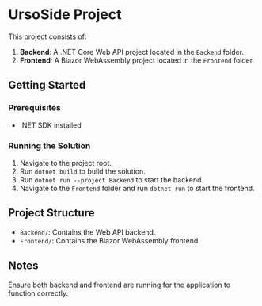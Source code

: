 # UrsoSide Project

This project consists of:

1. **Backend**: A .NET Core Web API project located in the `Backend` folder.
2. **Frontend**: A Blazor WebAssembly project located in the `Frontend` folder.

## Getting Started

### Prerequisites
- .NET SDK installed

### Running the Solution
1. Navigate to the project root.
2. Run `dotnet build` to build the solution.
3. Run `dotnet run --project Backend` to start the backend.
4. Navigate to the `Frontend` folder and run `dotnet run` to start the frontend.

## Project Structure
- `Backend/`: Contains the Web API backend.
- `Frontend/`: Contains the Blazor WebAssembly frontend.

## Notes
Ensure both backend and frontend are running for the application to function correctly.

